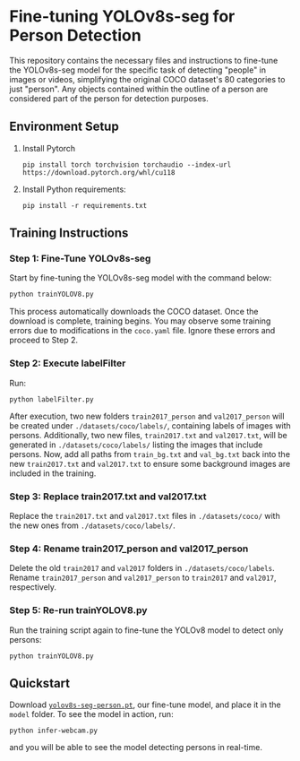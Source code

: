 # Fine-tuning YOLOv8s-seg for Person Detection

This repository contains the necessary files and instructions to fine-tune the YOLOv8s-seg model for the specific task of detecting "people" in images or videos, simplifying the original COCO dataset's 80 categories to just "person". Any objects contained within the outline of a person are considered part of the person for detection purposes.

## Environment Setup

1. Install Pytorch
   ```
   pip install torch torchvision torchaudio --index-url https://download.pytorch.org/whl/cu118
   ```
2. Install Python requirements:
   ```
   pip install -r requirements.txt
   ```

## Training Instructions

### Step 1: Fine-Tune YOLOv8s-seg

Start by fine-tuning the YOLOv8s-seg model with the command below:

```bash
python trainYOLOV8.py
```

This process automatically downloads the COCO dataset. Once the download is complete, training begins. You may observe some training errors due to modifications in the `coco.yaml` file. Ignore these errors and proceed to Step 2.

### Step 2: Execute labelFilter
Run:
```
python labelFilter.py
```
After execution, two new folders `train2017_person` and `val2017_person` will be created under `./datasets/coco/labels/`, containing labels of images with persons. Additionally, two new files, `train2017.txt` and `val2017.txt`, will be generated in `./datasets/coco/labels/` listing the images that include persons. Now, add all paths from `train_bg.txt` and `val_bg.txt` back into the new `train2017.txt` and `val2017.txt` to ensure some background images are included in the training.

### Step 3: Replace train2017.txt and val2017.txt
Replace the `train2017.txt` and `val2017.txt` files in `./datasets/coco/` with the new ones from `./datasets/coco/labels/`.

### Step 4: Rename train2017_person and val2017_person
Delete the old `train2017` and `val2017` folders in `./datasets/coco/labels`. Rename `train2017_person` and `val2017_person` to `train2017` and `val2017`, respectively.

### Step 5: Re-run trainYOLOV8.py

Run the training script again to fine-tune the YOLOv8 model to detect only persons:
```
python trainYOLOV8.py
```

## Quickstart

Download [`yolov8s-seg-person.pt`](https://drive.google.com/file/d/1kf1xVbOEisq9RP3Fes-KijL5Vs_bbvmh/view?usp=sharing), our fine-tune model, and place it in the `model` folder. To see the model in action, run:
```
python infer-webcam.py
```
and you will be able to see the model detecting persons in real-time.
